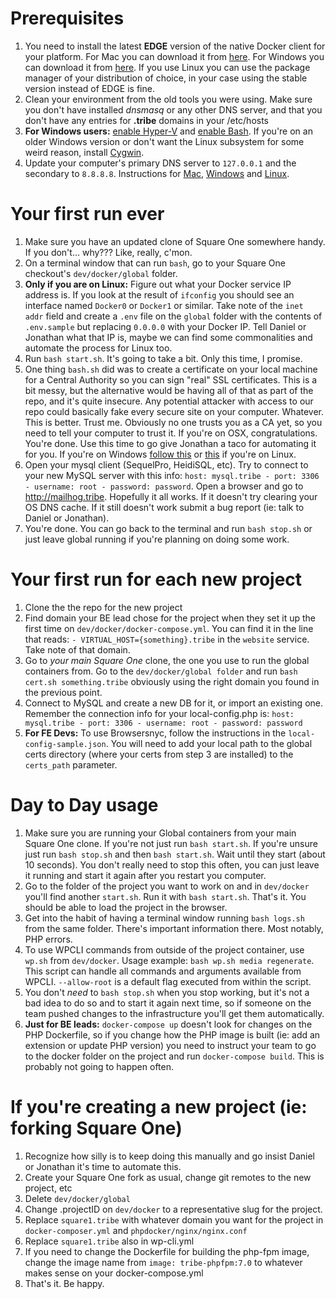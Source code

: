 # Prerequisites

1. You need to install the latest **EDGE** version of the native Docker client for your platform. For Mac you can 
download it from [here](https://store.docker.com/editions/community/docker-ce-desktop-mac). For Windows you can download it from [here](https://store.docker.com/editions/community/docker-ce-desktop-windows). If you use Linux you can use the package manager of your distribution of choice, in your case using the stable version instead of EDGE is fine.
2. Clean your environment from the old tools you were using. Make sure you don't have installed _dnsmasq_ or any other DNS server, and that you don't have any entries for **.tribe** domains in your /etc/hosts
3. **For Windows users:** [enable Hyper-V](https://docs.microsoft.com/en-us/virtualization/hyper-v-on-windows/quick-start/enable-hyper-v) and [enable Bash](https://msdn.microsoft.com/en-us/commandline/wsl/install_guide?f=255&MSPPError=-2147217396). If you're on an older Windows version or don't want the Linux subsystem for some weird reason, install [Cygwin](https://www.cygwin.com/).
4. Update your computer's primary DNS server to `127.0.0.1` and the secondary to `8.8.8.8`. Instructions for [Mac](http://osxdaily.com/2015/12/05/change-dns-server-settings-mac-os-x/), [Windows](https://www.windowscentral.com/how-change-your-pcs-dns-settings-windows-10) and [Linux](https://support.rackspace.com/how-to/changing-dns-settings-on-linux/). 

# Your first run ever

1. Make sure you have an updated clone of Square One somewhere handy. If you don't… why??? Like, really, c'mon.
2. On a terminal window that can run `bash`, go to your Square One checkout's `dev/docker/global` folder. 
3. **Only if you are on Linux:** Figure out what your Docker service IP address is. If you look at the result of `ifconfig` you should see an interface named `Docker0` or `Docker1` or similar. Take note of the `inet addr` field and create a `.env` file on the `global` folder with the contents of `.env.sample` but replacing `0.0.0.0` with your Docker IP. Tell Daniel or Jonathan what that IP is, maybe we can find some commonalities and automate the process for Linux too.
4. Run `bash start.sh`. It's going to take a bit. Only this time, I promise.
5. One thing `bash.sh` did was to create a certificate on your local machine for a Central Authority so you can sign "real" SSL certificates. This is a bit messy, but the alternative would be having all of that as part of the repo, and it's quite insecure. Any potential attacker with access to our repo could basically fake every secure site on your computer. Whatever. This is better. Trust me. Obviously no one trusts you as a CA yet, so you need to tell your computer to trust it. If you're on OSX, congratulations. You're done. Use this time to go give Jonathan a taco for automating it for you. If you're on Windows [follow this](http://www.cs.virginia.edu/~gsw2c/GridToolsDir/Documentation/ImportTrustedCertificates.htm) or [this](https://unix.stackexchange.com/questions/90450/adding-a-self-signed-certificate-to-the-trusted-list) if you're on Linux.
6. Open your mysql client (SequelPro, HeidiSQL, etc). Try to connect to your new MySQL server with this info: `host: mysql.tribe - port: 3306 - username: root - password: password`. Open a browser and go to http://mailhog.tribe. Hopefully it all works. If it doesn't try clearing your OS DNS cache. If it still doesn't work submit a bug report (ie: talk to Daniel or Jonathan).
7. You're done. You can go back to the terminal and run `bash stop.sh` or just leave global running if you're planning on doing some work.

# Your first run for each new project

1. Clone the the repo for the new project
2. Find domain your BE lead chose for the project when they set it up the first time on `dev/docker/docker-compose.yml`. You can find it in the line that reads: `- VIRTUAL_HOST={something}.tribe` in the `website` service. Take note of that domain.
3. Go to *your main Square One* clone, the one you use to run the global containers from. Go to the `dev/docker/global folder` and run `bash cert.sh something.tribe` obviously using the right domain you found in the previous point.
4. Connect to MySQL and create a new DB for it, or import an existing one. Remember the connection info for your local-config.php is: `host: mysql.tribe - port: 3306 - username: root - password: password`
5. **For FE Devs:** To use Browsersnyc, follow the instructions in the `local-config-sample.json`. You will need to add your local path to the global certs directory (where your certs from step 3 are installed) to the `certs_path` parameter.

# Day to Day usage

1. Make sure you are running your Global containers from your main Square One clone. If you're not just run `bash start.sh`. If you're unsure just run `bash stop.sh` and then `bash start.sh`. Wait until they start (about 10 seconds). You don't really need to stop this often, you can just leave it running and start it again after you restart you computer.
2. Go to the folder of the project you want to work on and in `dev/docker` you'll find another `start.sh`. Run it with `bash start.sh`. That's it. You should be able to load the project in the browser.
3. Get into the habit of having a terminal window running `bash logs.sh` from the same folder. There's important information there. Most notably, PHP errors.
4. To use WPCLI commands from outside of the project container, use `wp.sh` from `dev/docker`. Usage example: `bash wp.sh media regenerate`. This script can handle all commands and arguments available from WPCLI. `--allow-root` is a default flag executed from within the script.
5. You don't *need* to `bash stop.sh` when you stop working, but it's not a bad idea to do so and to start it again next time, so if someone on the team pushed changes to the infrastructure you'll get them automatically.
6. **Just for BE leads:** `docker-compose up` doesn't look for changes on the PHP Dockerfile, so if you change how the PHP image is built (ie: add an extension or update PHP version) you need to instruct your team to go to the docker folder on the project and run `docker-compose build`. This is probably not going to happen often.

# If you're creating a new project (ie: forking Square One)

1. Recognize how silly is to keep doing this manually and go insist Daniel or Jonathan it's time to automate this.
2. Create your Square One fork as usual, change git remotes to the new project, etc
3. Delete `dev/docker/global`
4. Change .projectID on `dev/docker` to a representative slug for the project.
5. Replace `square1.tribe` with whatever domain you want for the project in `docker-composer.yml` and `phpdocker/nginx/nginx.conf`
6. Replace `square1.tribe` also in wp-cli.yml
7. If you need to change the Dockerfile for building the php-fpm image, change the image name from `image: tribe-phpfpm:7.0` to whatever makes sense on your docker-compose.yml
8. That's it. Be happy.


